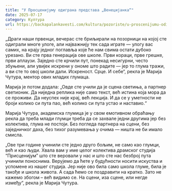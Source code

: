 ```yaml
---
title: "У Просценијуму одиграна представа „Венецијанка“"
date: 2025-07-17
category: Култура
url: https://backapalankavesti.com/kultura/pozoriste/u-proscenijumu-odigrana-predstava-venecijanka/
---
```


„Драги наши првенци, вечерас сте бриљирали на позорници на којој сте одиграли многе улоге, али најважнију тек сада играте — улогу вас самих, на крају једног поглавља које ће нам свима остати дубоко урезано. Ви сте прва генерација ове школе. Први кораци, прве грешке, први аплаузи. Заједно сте крчили пут, понекад несигурни, често збуњени, али увијек искрени у ономе што радите — јер то глума тражи, а ви сте то овој школи дали. Искреност. Срце. И себе“, рекла је Марија Чутура, ментор ових младих глумаца.

Марија је потом додала: „Овде сте учили да је сцена светиња, а партнер светионик. Да ниједна реплика није само текст, већ истина која мора да се проживи. Да неуспех није крај, већ лекција. И да се у уметности не броји колико си пута пао, већ колико си пута устао и наставио.“

Марија Чутура, академска глумица је у свом емотивном обраћању рекла да треба млади глумци треба да се захвале једни другима јер без колектива, глума не постоји. Без погледа партнера на сцени, без заједничког даха, без тихог разумевања у очима — ништа не би имало смисла.

„Ове три године учинили сте једно друго бољим, не само као глумци, већ и као људи. Хвала вам у име целог колектива драмског студија “Присценијум” што сте веровали у нас и што сте нас безброј пута учинили поноснима. Верујемо да ћете у будућности носити искуства и успомене из нашег студија. Јер није ово била само школа глуме, била је такође и школа живота. А сада ћемо се поздравити на кратко. Зато не кажемо збогом – већ видимо се. На сцени, иза сцене, или негде између“, рекла је Марија Чутура.

